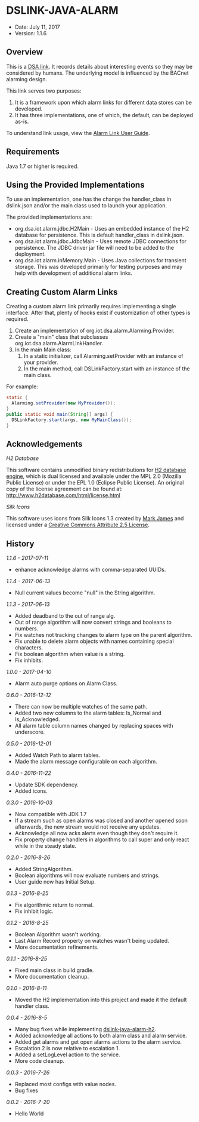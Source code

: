 DSLINK-JAVA-ALARM
=================

* Date: July 11, 2017
* Version: 1.1.6


Overview
--------

This is a [DSA link](https://github.com/IOT-DSA).  It records details
 about interesting events so they may be considered by humans.  The 
 underlying model is influenced by the BACnet alarming design.  

This link serves two purposes:  

1.  It is a framework upon which alarm links for different data stores 
can be developed.  
2.  It has three implementations, one of which, the default, can be 
deployed as-is.

To understand link usage, view the [Alarm Link User Guide](https://github.com/IOT-DSA/dslink-java-alarm/blob/master/Alarm-Link-User-Guide.pdf).


Requirements
------------

Java 1.7 or higher is required.


Using the Provided Implementations
----------------------------------

To use an implementation, one has the change the handler_class in
dslink.json and/or the main class used to launch your application.

The provided implementations are:
* org.dsa.iot.alarm.jdbc.H2Main - Uses an embedded instance of the H2
database for persistence.  This is default handler_class in dslink.json.
* org.dsa.iot.alarm.jdbc.JdbcMain - Uses remote JDBC connections for 
persistence.  The JDBC driver jar file will need to be added to the 
deployment.
* org.dsa.iot.alarm.inMemory.Main - Uses Java collections for transient
storage.  This was developed primarily for testing purposes and may
help with development of additional alarm links.


Creating Custom Alarm Links
---------------------------

Creating a custom alarm link primarily requires implementing a single 
interface.  After that, plenty of hooks exist if customization of other 
types is required.

1.	Create an implementation of org.iot.dsa.alarm.Alarming.Provider.
2.	Create a "main" class that subclasses org.iot.dsa.alarm.AlarmLinkHandler.
3.	In the main Main class:
    1. In a static initializer, call Alarming.setProvider with an instance of your provider.
    2. In the main method, call DSLinkFactory.start with an instance of the main class.

For example:

```java
static {
  Alarming.setProvider(new MyProvider());
}
public static void main(String[] args) {
  DSLinkFactory.start(args, new MyMainClass());
}
```


Acknowledgements
----------------
_H2 Database_

This software contains unmodified binary redistributions for [H2 
database engine](http://www.h2database.com/), which is dual licensed 
and available under the MPL 2.0 (Mozilla Public License) or under the 
EPL 1.0 (Eclipse Public License). An original copy of the license 
agreement can be found at: http://www.h2database.com/html/license.html

_Silk Icons_

This software uses icons from Silk Icons 1.3 created by 
[Mark James](http://www.famfamfam.com/lab/icons/silk/) and licensed 
under a [Creative Commons Attribute 2.5 License](http://creativecommons.org/licenses/by/2.5/).

History
-------
_1.1.6 - 2017-07-11_
  - enhance acknowledge alarms with comma-separated UUIDs.

_1.1.4 - 2017-06-13_
  - Null current values become "null" in the String algorithm.
  
_1.1.3 - 2017-06-13_
  - Added deadband to the out of range alg.
  - Out of range algorithm will now convert strings and booleans to numbers.
  - Fix watches not tracking changes to alarm type on the parent algorithm.
  - Fix unable to delete alarm objects with names containing special characters.
  - Fix boolean algorithm when value is a string.
  - Fix inhibits.
  
_1.0.0 - 2017-04-10_
  - Alarm auto purge options on Alarm Class.
  
_0.6.0 - 2016-12-12_
  - There can now be multiple watches of the same path.
  - Added two new columns to the alarm tables: Is_Normal and Is_Acknowledged.
  - All alarm table column names changed by replacing spaces with underscore.
  
_0.5.0 - 2016-12-01_
  - Added Watch Path to alarm tables.
  - Made the alarm message configurable on each algorithm.
  
_0.4.0 - 2016-11-22_
  - Update SDK dependency.
  - Added icons.
  
_0.3.0 - 2016-10-03_
  - Now compatible with JDK 1.7
  - If a stream such as open alarms was closed and another opened
    soon afterwards, the new stream would not receive any updates.
  - Acknowledge all now acks alerts even though they don't require it.
  - Fix property change handlers in algorithms to call super and
    only react while in the steady state.
  
_0.2.0 - 2016-8-26_
  - Added StringAlgorithm.
  - Boolean algorithms will now evaluate numbers and strings.
  - User guide now has Initial Setup.
  
_0.1.3 - 2016-8-25_
  - Fix algorithmic return to normal.
  - Fix inhibit logic.
  
_0.1.2 - 2016-8-25_
  - Boolean Algorithm wasn't working.
  - Last Alarm Record property on watches wasn't being updated.
  - More documentation refinements.
  
_0.1.1 - 2016-8-25_
  - Fixed main class in build.gradle.
  - More documentation cleanup.
  
_0.1.0 - 2016-8-11_
  - Moved the H2 implementation into this project and made it the
  default handler class.
  
_0.0.4 - 2016-8-5_
  - Many bug fixes while implementing [dslink-java-alarm-h2](https://github.com/IOT-DSA/dslink-java-alarm-h2).
  - Added acknowledge all actions to both alarm class and alarm service.
  - Added get alarms and get open alarms actions to the alarm service.
  - Escalation 2 is now relative to escalation 1.
  - Added a setLogLevel action to the service.
  - More code cleanup.
  
_0.0.3 - 2016-7-26_
  - Replaced most configs with value nodes.
  - Bug fixes

_0.0.2 - 2016-7-20_
  - Hello World
